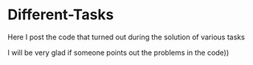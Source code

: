 # Different-Tasks
Here I post the code that turned out during the solution of various tasks

I will be very glad if someone points out the problems in the code))
